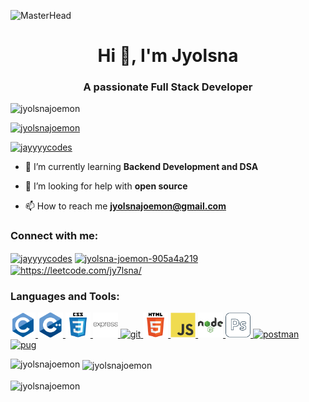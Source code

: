 ![MasterHead](https://user-images.githubusercontent.com/58959408/232639433-cb0aea21-66f0-4508-a771-85e2089c5a87.gif)
<h1 align="center">Hi 👋, I'm Jyolsna</h1>
<h3 align="center">A passionate Full Stack Developer</h3>

<p align="left"> <img src="https://komarev.com/ghpvc/?username=jyolsnajoemon&label=Profile%20views&color=0e75b6&style=flat" alt="jyolsnajoemon" /> </p>

<p align="left"> <a href="https://github.com/ryo-ma/github-profile-trophy"><img src="https://github-profile-trophy.vercel.app/?username=jyolsnajoemon" alt="jyolsnajoemon" /></a> </p>

<p align="left"> <a href="https://twitter.com/jayyyycodes" target="blank"><img src="https://img.shields.io/twitter/follow/jayyyycodes?logo=twitter&style=for-the-badge" alt="jayyyycodes" /></a> </p>

- 🌱 I’m currently learning **Backend Development and DSA**

- 🤝 I’m looking for help with **open source**

- 📫 How to reach me **jyolsnajoemon@gmail.com**

<h3 align="left">Connect with me:</h3>
<p align="left">
<a href="https://twitter.com/jayyyycodes" target="blank"><img align="center" src="https://raw.githubusercontent.com/rahuldkjain/github-profile-readme-generator/master/src/images/icons/Social/twitter.svg" alt="jayyyycodes" height="30" width="40" /></a>
<a href="https://linkedin.com/in/jyolsna-joemon-905a4a219" target="blank"><img align="center" src="https://raw.githubusercontent.com/rahuldkjain/github-profile-readme-generator/master/src/images/icons/Social/linked-in-alt.svg" alt="jyolsna-joemon-905a4a219" height="30" width="40" /></a>
<a href="https://www.leetcode.com/https://leetcode.com/jy7lsna/" target="blank"><img align="center" src="https://raw.githubusercontent.com/rahuldkjain/github-profile-readme-generator/master/src/images/icons/Social/leet-code.svg" alt="https://leetcode.com/jy7lsna/" height="30" width="40" /></a>
</p>

<h3 align="left">Languages and Tools:</h3>
<p align="left"> <a href="https://www.cprogramming.com/" target="_blank" rel="noreferrer"> <img src="https://raw.githubusercontent.com/devicons/devicon/master/icons/c/c-original.svg" alt="c" width="40" height="40"/> </a> <a href="https://www.w3schools.com/cpp/" target="_blank" rel="noreferrer"> <img src="https://raw.githubusercontent.com/devicons/devicon/master/icons/cplusplus/cplusplus-original.svg" alt="cplusplus" width="40" height="40"/> </a> <a href="https://www.w3schools.com/css/" target="_blank" rel="noreferrer"> <img src="https://raw.githubusercontent.com/devicons/devicon/master/icons/css3/css3-original-wordmark.svg" alt="css3" width="40" height="40"/> </a> <a href="https://expressjs.com" target="_blank" rel="noreferrer"> <img src="https://raw.githubusercontent.com/devicons/devicon/master/icons/express/express-original-wordmark.svg" alt="express" width="40" height="40"/> </a> <a href="https://git-scm.com/" target="_blank" rel="noreferrer"> <img src="https://www.vectorlogo.zone/logos/git-scm/git-scm-icon.svg" alt="git" width="40" height="40"/> </a> <a href="https://www.w3.org/html/" target="_blank" rel="noreferrer"> <img src="https://raw.githubusercontent.com/devicons/devicon/master/icons/html5/html5-original-wordmark.svg" alt="html5" width="40" height="40"/> </a> <a href="https://developer.mozilla.org/en-US/docs/Web/JavaScript" target="_blank" rel="noreferrer"> <img src="https://raw.githubusercontent.com/devicons/devicon/master/icons/javascript/javascript-original.svg" alt="javascript" width="40" height="40"/> </a> <a href="https://nodejs.org" target="_blank" rel="noreferrer"> <img src="https://raw.githubusercontent.com/devicons/devicon/master/icons/nodejs/nodejs-original-wordmark.svg" alt="nodejs" width="40" height="40"/> </a> <a href="https://www.photoshop.com/en" target="_blank" rel="noreferrer"> <img src="https://raw.githubusercontent.com/devicons/devicon/master/icons/photoshop/photoshop-line.svg" alt="photoshop" width="40" height="40"/> </a> <a href="https://postman.com" target="_blank" rel="noreferrer"> <img src="https://www.vectorlogo.zone/logos/getpostman/getpostman-icon.svg" alt="postman" width="40" height="40"/> </a> <a href="https://pugjs.org" target="_blank" rel="noreferrer"> <img src="https://cdn.worldvectorlogo.com/logos/pug.svg" alt="pug" width="40" height="40"/> </a> </p>

<p><img align="left" src="https://github-readme-stats.vercel.app/api/top-langs?username=jyolsnajoemon&show_icons=true&locale=en&layout=compact" alt="jyolsnajoemon" /></p>

<p>&nbsp;<img align="center" src="https://github-readme-stats.vercel.app/api?username=jyolsnajoemon&show_icons=true&locale=en" alt="jyolsnajoemon" /></p>

<p><img align="center" src="https://github-readme-streak-stats.herokuapp.com/?user=jyolsnajoemon&" alt="jyolsnajoemon" /></p>
